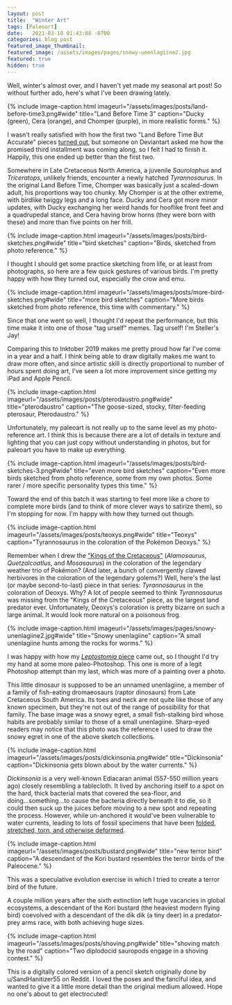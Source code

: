 ```yaml
---
layout: post
title:  "Winter Art"
tags: [Paleoart]
date:   2021-03-10 01:43:08 -0700
categories: blog post
featured_image_thumbnail:
featured_image: /assets/images/pages/snowy-unenlagiine2.jpg
featured: true
hidden: true
---
```


Well, winter's almost over, and I haven't yet made my seasonal art post!  So without further ado, here's what I've been drawing lately.

{% include image-caption.html imageurl="/assets/images/posts/land-before-time3.png#wide" title="Land Before Time 3" caption="Ducky (green), Cera (orange), and Chomper (purple), in more realistic forms." %}

I wasn't really satisfied with how the first two "Land Before Time But Accurate" pieces [turned out](https://obscuredinosaurfacts.com/blog/post/2020/04/18/aprilart.html), but someone on Deviantart asked me how the promised third installment was coming along, so I felt I had to finish it.  Happily, this one ended up better than the first two.

Somewhere in Late Cretaceous North America, a juvenile *Saurolophus* and *Triceratops*, unlikely friends, encounter a newly hatched *Tyrannosaurus*.  In the original Land Before Time, Chomper was basically just a scaled-down adult, his proportions way too chunky.  My Chomper is at the other extreme, with birdlike twiggy legs and a long face.  Ducky and Cera got more minor updates, with Ducky exchanging her weird hands for hooflike front feet and a quadrupedal stance, and Cera having brow horns (they were born with these) and more than five points on her frill.

{% include image-caption.html imageurl="/assets/images/posts/bird-sketches.png#wide" title="bird sketches" caption="Birds, sketched from photo reference." %}

I thought I should get some practice sketching from life, or at least from photographs, so here are a few quick gestures of various birds.  I'm pretty happy with how they turned out, especially the crow and emu.

{% include image-caption.html imageurl="/assets/images/posts/more-bird-sketches.png#wide" title="more bird sketches" caption="More birds sketched from photo reference, this time with commentary." %}

Since that one went so well, I thought I'd repeat the performance, but this time make it into one of those "tag urself" memes.  Tag urself!  I'm Steller's Jay!

Comparing this to Inktober 2019 makes me pretty proud how far I've come in a year and a half.  I think being able to draw digitally makes me want to draw more often, and since artistic skill is directly proportional to number of hours spent doing art, I've seen a lot more improvement since getting my iPad and Apple Pencil.

{% include image-caption.html imageurl="/assets/images/posts/pterodaustro.png#wide" title="pterodaustro" caption="The goose-sized, stocky, filter-feeding pterosaur, Pterodaustro." %}

Unfortunately, my paleoart is not really up to the same level as my photo-reference art.  I think this is because there are a lot of details in texture and lighting that you can just copy without understanding in photos, but for paleoart you have to make up everything.

{% include image-caption.html imageurl="/assets/images/posts/bird-sketches-3.png#wide" title="even more bird sketches" caption="Even more birds sketched from photo reference, some from my own photos.  Some rarer / more specific personality types this time." %}

Toward the end of this batch it was starting to feel more like a chore to complete more birds (and to think of more clever ways to satirize them), so I'm stopping for now.  I'm happy with how they turned out though.

{% include image-caption.html imageurl="/assets/images/posts/teoxys.png#wide" title="Teoxys" caption="Tyrannosaurus in the coloration of the Pokémon Deoxys." %}

Remember when I drew the ["Kings of the Cretaceous"](https://obscuredinosaurfacts.com/blog/post/2020/08/05/summer-art.html) (*Alamosaurus*, *Quetzalcoatlus*, and *Mosasaurus*) in the coloration of the legendary weather trio of Pokémon? (And later, a bunch of convergently clawed herbivores in the coloration of the legendary golems?)  Well, here's the last (or maybe second-to-last) piece in that series: *Tyrannosaurus* in the coloration of Deoxys.  Why?  A lot of people seemed to think *Tyrannosaurus* was missing from the "Kings of the Cretaceous" piece, as the largest land predator ever.  Unfortunately, Deoxys's coloration is pretty bizarre on such a large animal.  It would look more natural on a poisonous frog.

{% include image-caption.html imageurl="/assets/images/pages/snowy-unenlagiine2.jpg#wide" title="Snowy unenlagiine" caption="A small unenlagiine hunts among the rocks for worms." %}

I was happy with how my [*Leptostomia* piece](https://obscuredinosaurfacts.com/blog/post/2020/11/25/fall-art.html) came out, so I thought I'd try my hand at some more paleo-Photoshop.  This one is more of a legit Photoshop attempt than my last, which was more of a painting over a photo.

This little dinosaur is supposed to be an unnamed unenlagiine, a member of a family of fish-eating dromaeosaurs (raptor dinosaurs) from Late Cretaceous South America.  Its toes and neck are not quite like those of any known specimen, but they're not out of the range of possibility for that family.  The base image was a snowy egret, a small fish-stalking bird whose habits are probably similar to those of a small unenlagiine.  Sharp-eyed readers may notice that this photo was the reference I used to draw the snowy egret in one of the above sketch collections.

{% include image-caption.html imageurl="/assets/images/posts/dickinsonia.png#wide" title="Dickinsonia" caption="Dickinsonia gets blown about by the water currents." %}

*Dickinsonia* is a very well-known Ediacaran animal (557-550 million years ago) closely resembling a tablecloth.  It lived by anchoring itself to a spot on the hard, thick bacterial mats that covered the sea-floor, and doing...something...to cause the bacteria directly beneath it to die, so it could then suck up the juices before moving to a new spot and repeating the process.  However, while un-anchored it would've been vulnerable to water currents, leading to lots of fossil specimens that have been [folded, stretched, torn, and otherwise deformed](https://www.researchgate.net/publication/336002157_Stretched_mangled_and_torn_Responses_of_the_Ediacaran_fossil_Dickinsonia_to_variable_forces).

{% include image-caption.html imageurl="/assets/images/posts/bustard.png#wide" title="new terror bird" caption="A descendant of the Kori bustard resembles the terror birds of the Paleocene." %}

This was a speculative evolution exercise in which I tried to create a terror bird of the future.

A couple million years after the sixth extinction left huge vacancies in global ecosystems, a descendant of the Kori bustard (the heaviest modern flying bird) coevolved with a descendant of the dik dik (a tiny deer) in a predator-prey arms race, with both achieving huge sizes.

{% include image-caption.html imageurl="/assets/images/posts/shoving.png#wide" title="shoving match by the road" caption="Two diplodocid sauropods engage in a shoving contest." %}

This is a digitally colored version of a pencil sketch originally done by u/SandHanitizer55 on Reddit.  I loved the poses and the fanciful idea, and wanted to give it a little more detail than the original medium allowed.  Hope no one's about to get electrocuted!